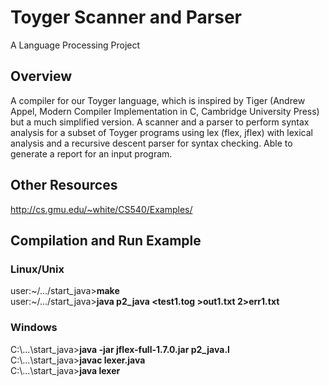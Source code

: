# Toyger Scanner and Parser

A Language Processing Project

## Overview
A compiler for our Toyger language, which is inspired by Tiger (Andrew Appel, Modern Compiler Implementation in C, Cambridge University Press) but a much simplified version. A scanner and a parser to perform syntax analysis for a subset of Toyger programs using lex (flex, jflex) with lexical analysis and a recursive descent parser for syntax checking. Able to generate a report for an input program.

## Other Resources
http://cs.gmu.edu/~white/CS540/Examples/

## Compilation and Run Example
### Linux/Unix
user:\~/.../start_java>**make**  
user:\~/.../start_java>**java p2_java <test1.tog >out1.txt 2>err1.txt**  
### Windows
C:\\...\\start_java>**java -jar jflex-full-1.7.0.jar p2_java.l**  
C:\\...\\start_java>**javac lexer.java**  
C:\\...\\start_java>**java lexer**
